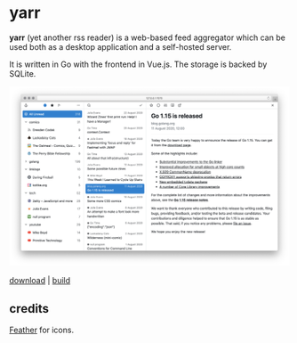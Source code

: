 # yarr

**yarr** (yet another rss reader) is a web-based feed aggregator which can be used both
as a desktop application and a self-hosted server.

It is written in Go with the frontend in Vue.js. The storage is backed by SQLite.

![screenshot](etc/promo.png)

[download](https://github.com/nkanaev/yarr/releases/latest)
| [build](doc/build.md)

## credits

[Feather](http://feathericons.com/) for icons.
